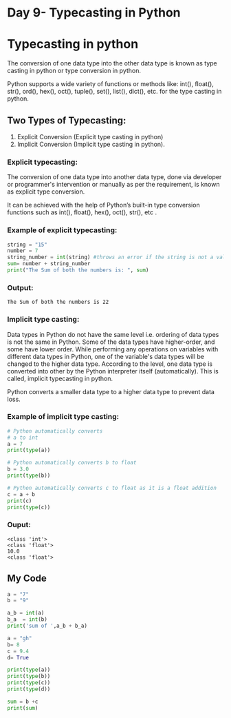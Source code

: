 # Day 9- Typecasting in Python

# Typecasting in python

The conversion of one data type into the other data type is known as type casting in python or type conversion in python.

Python supports a wide variety of functions or methods like: int(), float(), str(), ord(), hex(), oct(), tuple(), set(), list(), dict(), etc. for the type casting in python.

## Two Types of Typecasting:

1. Explicit Conversion (Explicit type casting in python)
2. Implicit Conversion (Implicit type casting in python).

### Explicit typecasting:

The conversion of one data type into another data type, done via developer or programmer's intervention or manually as per the requirement, is known as explicit type conversion.

It can be achieved with the help of Python’s built-in type conversion functions such as int(), float(), hex(), oct(), str(), etc .

### Example of explicit typecasting:

```python
string = "15"
number = 7
string_number = int(string) #throws an error if the string is not a valid integer
sum= number + string_number
print("The Sum of both the numbers is: ", sum)

```

### Output:

```
The Sum of both the numbers is 22

```

### Implicit type casting:

Data types in Python do not have the same level i.e. ordering of data types is not the same in Python. Some of the data types have higher-order, and some have lower order. While performing any operations on variables with different data types in Python, one of the variable's data types will be changed to the higher data type. According to the level, one data type is converted into other by the Python interpreter itself (automatically). This is called, implicit typecasting in python.

Python converts a smaller data type to a higher data type to prevent data loss.

### Example of implicit type casting:

```python
# Python automatically converts
# a to int
a = 7
print(type(a))

# Python automatically converts b to float
b = 3.0
print(type(b))

# Python automatically converts c to float as it is a float addition
c = a + b
print(c)
print(type(c))

```

### Ouput:

```
<class 'int'>
<class 'float'>
10.0
<class 'float'>

```

## My Code

```python
a = "7"
b = "9"

a_b = int(a)
b_a  = int(b)
print('sum of ',a_b + b_a)
```

```python
a = "gh"
b= 8
c = 9.4
d= True

print(type(a))
print(type(b))
print(type(c))
print(type(d))

sum = b +c 
print(sum)
```